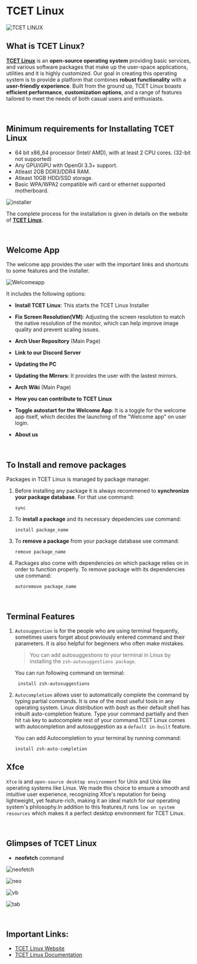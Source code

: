 # TCET Linux

![TCET LINUX](https://user-images.githubusercontent.com/55846983/227738673-5d215644-d234-4066-b97a-79aebf3b3301.jpeg)

## What is TCET Linux?
**[TCET Linux](https://linux.tcetmumbai.in/)** is an **open-source operating system** providing basic services, and various software packages that make up the user-space applications, utilities and it is highly customized. Our goal in creating this operating system is to provide a platform that combines **robust functionality** with a **user-friendly experience**. Built from the ground up, TCET Linux boasts **efficient performance**, **customization options**, and a range of features tailored to meet the needs of both casual users and enthusiasts.

<br />

## Minimum requirements for Installating TCET Linux
* 64 bit x86_64 processor (Intel/ AMD), with at least 2 CPU cores. (32-bit not supported)
* Any GPU/iGPU with OpenGl 3.3+ support.
* Atleast 2GB DDR3/DDR4 RAM.
* Atleast 10GB HDD/SSD storage.
* Basic WPA/WPA2 compatible wifi card or ethernet supported motherboard.

![installer](https://github.com/tcet-opensource/tcet-linux-assets/blob/main/installer.png)

The complete process for the installation is given in details on the website of **[TCET Linux](https://linux.tcetmumbai.in/)**.

 <br />
 
## Welcome App
The welcome app provides the user with the important links and shortcuts to some features and the installer.

![Welcomeapp](https://github.com/tcet-opensource/tcet-linux-assets/blob/main/welcome-app.png)

It includes the following options:
* **Install TCET Linux**: This starts the TCET Linux Installer

* **Fix Screen Resolution(VM)**: Adjusting the screen resolution to match the native resolution of the monitor, which can help improve image quality and prevent scaling issues. 

* **Arch User Repository** (Main Page)

* **Link to our Discord Server**

* **Updating the PC**

* **Updating the Mirrors**: It provides the user with the lastest mirrors.

* **Arch Wiki** (Main Page)

* **How you can contribute to TCET Linux**

* **Toggle autostart for the Welcome App**: It is a toggle for the welcome app itself, which decides the launching of the "Welcome app" on user login.

* **About us**

<br />

## To Install and remove packages

Packages in TCET Linux is managed by package manager.
1. Before installing any package it is always recommened to **synchronize your package database**. For that use command:
   
   ```
   sync 
   ```
2. To **install a package** and its necessary depedencies use command:
   
   ```
   install package_name
   ```

3. To **remove a package** from your package database use command:
   ```
   remove package_name
   ```

4. Packages also come with dependencies on which package relies on in order to function properly. To remove package with its dependencies use command:
   ```
   autoremove package_name
   ```

<br />

## Terminal Features
 1. `Autosuggestion` is for the people who are using terminal frequently, sometimes users forget about previously entered command and their parameters. It is also helpful for beginners who often make mistakes.

     > You can add autosuggestions to your terminal in Linux by installing the `zsh-autosuggestions package`. 
 
     You can run following command on terminal:
    ```
     install zsh-autosuggestions
    ```

2. `Autocompletion` allows user to automatically complete the command by typing partial commands. It is one of the most useful tools in any operating system. Linux distribution with *bash* as their default shell has inbuilt auto-completion feature. Type your command partially and then hit `tab` key to autocomplete rest of your command.TCET Linux comes with autocompletion and autosuggestion as a `default in-built` feature.

    You can add Autocompletion to your terminal by running command:
    ```
    install zsh-auto-completion
    ```

## Xfce
`Xfce` is and `open-source desktop environment` for Unix and Unix like operating systems like Linux. We made this choice to ensure a smooth and intuitive user experience, recognizing Xfce's reputation for being lightweight, yet feature-rich, making it an ideal match for our operating system's philosophy.In addition to this features,it runs `low on system resources` which makes it a perfect desktop environment for TCET Linux.  

<br />

## Glimpses of TCET Linux

* **neofetch** command

![neofetch](https://github.com/tcet-opensource/tcet-linux-assets/blob/main/neofetch.png) <br>

![neo](https://github.com/tcet-opensource/tcet-linux-assets/blob/main/neo.png)

![vb](https://github.com/tcet-opensource/tcet-linux-assets/blob/main/vb.png)

![tab](https://github.com/tcet-opensource/tcet-linux-assets/blob/main/tab.png)

<br />

## Important Links:

- [TCET Linux Website](https://linux.tcetmumbai.in/)
- [TCET Linux Documentation](https://opensource.tcetmumbai.in/docs/projects/tcet-linux/about-tcet-linux)
